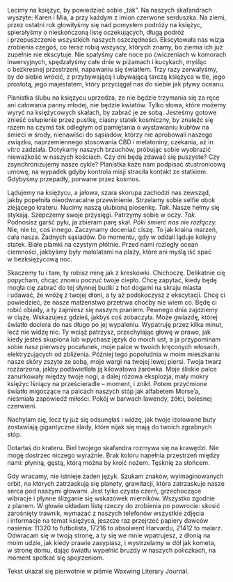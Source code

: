 Lecimy na księżyc, by powiedzieć sobie „tak”. Na naszych skafandrach wyszyte: Karen i&nbsp;Mia, a&nbsp;przy każdym z&nbsp;imion czerwone serduszka. Na ziemi, przez ostatni rok głowiłyśmy się nad pomysłem podróży na księżyc, spierałyśmy o&nbsp;nieskończoną listę oczekujących, długą podróż i&nbsp;przepuszczenie wszystkich naszych oszczędności. Ekscytowała nas wizja zrobienia czegoś, co teraz robią wszyscy, których znamy, bo ziemia ich już zupełnie nie ekscytuje. Nie spałyśmy całe noce po ćwiczeniach w&nbsp;komorach inwersyjnych, spędzałyśmy całe dnie w&nbsp;piżamach i&nbsp;kucykach, myśląc o&nbsp;bezkresnej przestrzeni, napawaniu się światłem. Trzy razy zerwałyśmy, by do siebie wrócić, z&nbsp;przybywającą i&nbsp;ubywającą tarczą księżyca w&nbsp;tle, jego prostotą, jego majestatem, który przyciągał nas do siebie jak pływy oceanu.

Planistka ślubu na księżycu uprzedza, że nie będzie trzymania się za ręce ani całowania panny młodej, nie będzie kwiatów. Tylko słowa, które możemy wyryć na księżycowych skałach, by zabrać je ze sobą. Jesteśmy gotowe znieść osłupienie przez pustkę, ciasny statek kosmiczny, by znaleźć się razem na czymś tak odległym od pamiętania o&nbsp;wystawianiu kubłów na śmieci w&nbsp;środy, nienawiści do sąsiadów, którzy nie aprobowali naszego związku, naprzemiennego stosowania CBD i&nbsp;melatoniny, czekania, aż in vitro zadziała. Dotykamy naszych brzuchów, próbując sobie wyobrazić nieważkość w&nbsp;naszych kościach. Czy dni będą zdawać się puszyste? Czy zsynchronizujemy nasze cykle? Planistka każe nam podpisać stustronicową umowę, na wypadek gdyby kontrola misji straciła kontakt ze statkiem. Gdybyśmy przepadły, porwane przez kosmos.

Lądujemy na księżycu, a&nbsp;jałowa, szara skorupa zachodzi nas zewsząd, jakby popełniła nieodwracalne przewinienie. Strzelamy sobie selfie obok ziejącego krateru. Nucimy naszą ulubioną piosenkę. *Tak.* Nasze hełmy się stykają. Szepczemy swoje przysięgi. Patrzymy sobie w&nbsp;oczy. *Tak.* Podnosisz garść pyłu, ja zbieram parę skał. *Póki śmierć nas nie rozłączy.* Nie, nie to, coś innego. Zaczynamy doceniać ciszę. To jak kraina marzeń, cała nasza. Żadnych sąsiadów. Do momentu, gdy w&nbsp;oddali ląduje kolejny statek. Białe plamki na czystym płótnie. Przed nami rozległy ocean ciemności, jakbyśmy były małolatami na plaży, które ani myślą iść spać w&nbsp;bezksiężycową noc.

Skaczemy tu i&nbsp;tam, ty robisz minę jak z&nbsp;kreskówki. Chichoczę. Delikatnie cię popycham, chcąc znowu poczuć twoje ciepło. Chcę zapytać, kiedy będę mogła cię zabrać do tej słynnej budki z&nbsp;hot dogami na skraju miasta i&nbsp;udawać, że wróżę z&nbsp;twojej dłoni, a&nbsp;ty aż podskoczysz z&nbsp;ekscytacji. Chcę ci powiedzieć, że nasze małżeństwo przetrwa choćby nie wiem co. Będę ci robić obiady, a&nbsp;ty zajmiesz się naszym praniem. Pewnego dnia zajdziemy w&nbsp;ciążę. Wskazujesz gdzieś, jakbyś coś zobaczyła. Może gwiazdę, której światło dociera do nas długo po jej wypaleniu. Wypatruję przez kilka minut, lecz nie widzę nic. Ty wciąż patrzysz, przechylając głowę w&nbsp;prawo, jak kiedy jesteś skupiona lub wpychasz język do moich ust, a&nbsp;ja przypominam sobie nasz pierwszy pocałunek, moje palce w&nbsp;twoich kręconych włosach, elektryzujących od zbliżenia. Później tego popołudnia w&nbsp;moim mieszkaniu nasze skóry zszyte ze sobą, moje wargi na twojej lewej piersi. Twoja twarz rozżarzona, jakby podświetlała ją kilowatowa żarówka. Moje śliskie palce zanurkowały między twoje nogi, a&nbsp;dalej różowa eksplozja, mały mokry księżyc lśniący na prześcieradle – moment, i&nbsp;znikł. Potem przyćmione światło migoczące na palcach naszych stóp jak alfabetem Morse’a, nieśmiała zapowiedź miłości. Pokój w&nbsp;barwach lawendy, żółci, bolesnej czerwieni.

Nachylam się, lecz ty już się odsunęłaś i&nbsp;widzę, jak twoje izolowane buty zostawiają gigantyczne ślady, które nijak się mają do twoich zgrabnych stóp.

Dotarłaś do krateru. Biel twojego skafandra rozmywa się na krawędzi. Nie mogę dostrzec niczego wyraźnie. Brak koloru napełnia przestrzeń między nami: płynną, gęstą, którą można by kroić nożem. Tęsknię za słońcem.

Gdy wracamy, nie istnieje żaden język. Szukam znaków, wyimaginowanych orbit, na których zatrzaskują się planety, grawitacji, która zatrzaskuje nasze serca pod naszymi głowami. Jest tylko czysta czerń, grzechoczące wibracje i&nbsp;płynne ślizganie się wskazówek mierników. Wszystko zgodnie z&nbsp;planem. W&nbsp;głowie układam listę rzeczy do zrobienia po powrocie: skosić zarośnięty trawnik, wymazać z&nbsp;naszych telefonów wszystkie zdjęcia i&nbsp;informacje na temat księżyca, jeszcze raz przejrzeć papiery dawców nasienia: 11320 to futbolista, 17216 to absolwent Harvardu, 21412 to malarz. Odwracam się w&nbsp;twoją stronę, a&nbsp;ty się we mnie wpatrujesz, z&nbsp;dłonią na moim udzie, jak kiedy prawie zasypiasz, i&nbsp;wystrzelamy w&nbsp;dół jak kometa, w&nbsp;stronę domu, dając światłu wypełnić bruzdy w&nbsp;naszych policzkach, na moment spotkać się spojrzeniom.

<credits>Tekst ukazał się pierwotnie w&nbsp;piśmie Waxwing Literary Journal.</credits>
